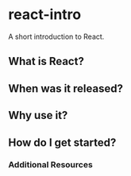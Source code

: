 # react-intro
A short introduction to React.

## What is React?

## When was it released?

## Why use it?

## How do I get started?

### Additional Resources

